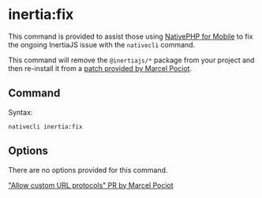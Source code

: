 # inertia:fix

This command is provided to assist those using [NativePHP for Mobile](https://nativephp.com/mobile) to fix the ongoing InertiaJS issue with the `nativecli` command.

This command will remove the `@inertiajs/*` package from your project and then re-install it from a [patch provided by Marcel Pociot](https://github.com/inertiajs/inertia/pull/2329).

## Command

Syntax:

```shell
nativecli inertia:fix
```

## Options

There are no options provided for this command.

<seealso>
    <category ref="external">
       <a href="https://github.com/inertiajs/inertia/pull/2329">"Allow custom URL protocols" PR by Marcel Pociot</a>
   </category>
</seealso>